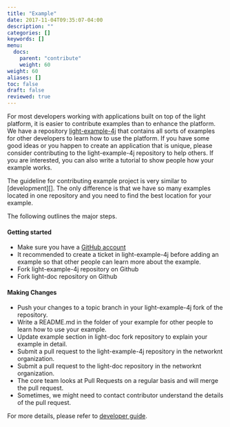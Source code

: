```yaml
---
title: "Example"
date: 2017-11-04T09:35:07-04:00
description: ""
categories: []
keywords: []
menu:
  docs:
    parent: "contribute"
    weight: 60
weight: 60
aliases: []
toc: false
draft: false
reviewed: true
---
```


For most developers working with applications built on top of the light platform, it is easier to contribute examples than to enhance the platform. We have a repository [light-example-4j][] that contains all sorts of examples for other developers to learn how to use the platform. If you have some good ideas or you happen to create an application that is unique, please consider contributing to the light-example-4j repository to help others. If you are interested, you can also write a tutorial to show people how your example works. 

The guideline for contributing example project is very similar to [development][]. The only difference is that we have so many examples located in one repository and you need to find the best location for your example. 

The following outlines the major steps. 

#### Getting started

* Make sure you have a [GitHub account](https://github.com/signup/free)
* It recommended to create a ticket in light-example-4j before adding an example so that other people can learn more about the example. 
* Fork light-example-4j repository on Github
* Fork light-doc repository on Github


#### Making Changes

* Push your changes to a topic branch in your light-example-4j fork of the repository.
* Write a README.md in the folder of your example for other people to learn how to use your example.
* Update example section in light-doc fork repository to explain your example in detail.
* Submit a pull request to the light-example-4j repository in the networknt organization.
* Submit a pull request to the light-doc repository in the networknt organization.
* The core team looks at Pull Requests on a regular basis and will merge the pull request. 
* Sometimes, we might need to contact contributor understand the details of the pull request.

For more details, please refer to [developer guide][].

[developer guide]: /contribute/developer-guide/
[light-example-4j]: https://github.com/networknt/light-example-4j

